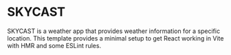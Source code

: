# SKYCAST
SKYCAST is a weather app that provides weather information for a specific location.
This template provides a minimal setup to get React working in Vite with HMR and some ESLint rules.


